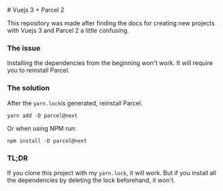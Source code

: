 # Vuejs 3 + Parcel 2

This repository was made after finding the docs for creating new projects with Vuejs 3 and Parcel 2 a little confusing.

### The issue

Installing the dependencies from the beginning won't work. It will require you to reinstall Parcel.

### The solution

After the `yarn.lock`is generated, reinstall Parcel.

`yarn add -D parcel@next`

Or when using NPM run:

`npm install -D parcel@next`

### TL;DR

If you clone this project with my `yarn.lock`, it will work. But if you install all the dependencies by deleting the lock beforehand, it won't.
